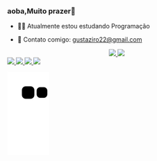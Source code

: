 ### aoba,Muito prazer👋


- 👨‍💻 Atualmente estou estudando Programação

- 💌 Contato comigo: gustaziro22@gmail.com

<div align = "center">
  <a href="https://github.com/gustvoh">
  <img height = "180em" src = "https://github-readme-stats.vercel.app/api?username=gustvoh&show_icons=fals&theme=dark&include_all_commits=true&count_private=true" />
  <img height = "180em" src = "https://github-readme-stats.vercel.app/api/top-langs/?username=gustvoh&layout=compact&langs_count=7&theme=dark" />
</div>
 
  <div> 
  <a href="https://www.youtube.com/channel/UCwoBx8cMUyjRW1JKU2nO1jQ" target="_blank"> <img src = "https://img.shields.io/badge/YouTube-FF0000? style = for-the-badge & logo = youtube & logoColor = white "target =" _ blank "> </a>
  <a href="https://www.instagram.com/jovem_gusta/" target="_blank"> <img src = "https://img.shields.io/badge/-Instagram-%23E4405F?style=for-the- emblema & logo = instagram & logoColor = white "target =" _ blank "> </a>
  <a href = "gustaziro22@gmail.com"> <img src = "https://img.shields.io/badge/-Gmail-%23333?style=for-the-badge&logo=gmail&logoColor=white" target = "_ blank"> </a>
  <a href=" thttps://www.linkedin.com/in/gustavo-santos-80120b206/arget="_blank"><a href="lahttps://www.linkedin.com/in/gustavo-santos-80120b206/nk"><img src="https://img.shields.io/badge/-LinkedIn-%230077B5?style=for-the-badge&logo=linkedin&logoColor=white" target="_blank"></a>  
 
   ![Snake animation](https://github.com/rafaballerini/rafaballerini/blob/output/github-contribution-grid-snake.svg)
 
</div>
 
  
